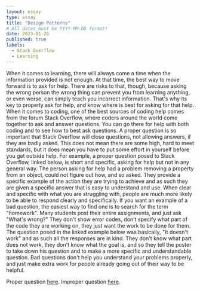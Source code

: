 ```yaml
---
layout: essay
type: essay
title: "Design Patterns"
# All dates must be YYYY-MM-DD format!
date: 2023-01-26
published: true
labels:
  - Stack Overflow
  - Learning
---
```


When it comes to learning, there will always come a time when the information provided is not enough. At that time, the best way to move forward is to ask for help. There are risks to that, though, because asking the wrong person the wrong thing can prevent you from learning anything, or even worse, can simply teach you incorrect information. That's why its key to properly ask for help, and know where is best for asking for that help.
When it comes to coding, one of the best sources of coding help comes from the forum Stack Overflow, where coders around the world come together to ask and answer questions. You can go there for help with both coding and to see how to best ask questions. A proper question is so important that Stack Overflow will close questions, not allowing answers, if they are badly asked. This does not mean there are some high, hard to meet standards, but it does mean you have to put some effort in yourself before you get outside help. For example, a proper question posed to Stack Overflow, linked below, is short and specific, asking for help but not in any general way. The person asking for help had a problem removing a property from an object, could not figure out how, and so asked. They provide a specific example of the action they are trying to achieve and as such they are given a specific answer that is easy to understand and use. When clear and specific with what you are struggling with, people are much more likely to be able to respond clearly and specifically.
If you want an example of a bad question, the easiest way to find one is to search for the term "homework". Many students post their entire assignments, and just ask "What's wrong?" They don't show error codes, don't specify what part of the code they are working on, they just want the work to be done for them. The question posed in the linked example below was basically, "It doesn't work" and as such all the responses are in kind. They don't know what part does not work, they don't know what the goal is, and so they tell the poster to take down his question and to make a more specific and understandable question. Bad questions don't help you understand your problems properly, and just make extra work for people already going out of their way to be helpful.


Proper question [here](https://stackoverflow.com/questions/208105/how-do-i-remove-a-property-from-a-javascript-object/208106#208106).
Improper question [here](https://stackoverflow.com/questions/20574925/c-file-homework).
